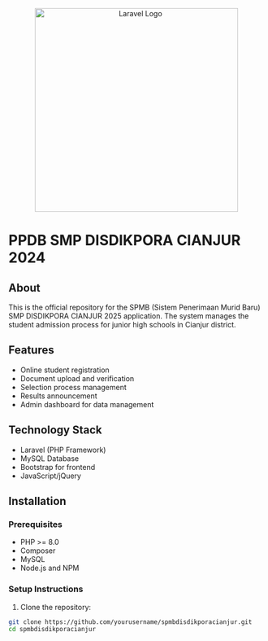 <p align="center"><a href="https://spmbsmpdisdikporacianjur.com" target="_blank"><img src="https://spmbsmpdisdikporacianjur.com/logospmb.png" width="400" alt="Laravel Logo"></a></p>

# PPDB SMP DISDIKPORA CIANJUR 2024

## About

This is the official repository for the SPMB (Sistem Penerimaan Murid Baru) SMP DISDIKPORA CIANJUR 2025 application. The system manages the student admission process for junior high schools in Cianjur district.

## Features

- Online student registration
- Document upload and verification
- Selection process management
- Results announcement
- Admin dashboard for data management

## Technology Stack

- Laravel (PHP Framework)
- MySQL Database
- Bootstrap for frontend
- JavaScript/jQuery

## Installation

### Prerequisites

- PHP >= 8.0
- Composer
- MySQL
- Node.js and NPM

### Setup Instructions

1. Clone the repository:
```bash
git clone https://github.com/yourusername/spmbdisdikporacianjur.git
cd spmbdisdikporacianjur
```
